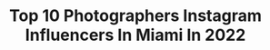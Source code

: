 ---
title: Top 10 Photographers Instagram Influencers In Miami In 2022
description: >-
  Find top photographers Instagram influencers in Miami in 2022. Most popular hashtags: #miami #photography #fashion #miamiphotographer.
platform: Instagram
hits: 339
text_top: Analyze the most popular Instagram influencers on inBeat.
text_bottom: Our database holds 339 Instagram influencers like this in Miami, United States for you to collaborate.
profiles:
  - username: "danieleguren"
    fullname: >-
      Daniel André Eguren
    bio: >-
      Film Director - Photographer Miami, FL 🚀
    location: "United States"
    followers: 27734
    engagement: 207
    commentsToLikes: 0.072337
    id: ck13bqjk5wp4o0i19oqup00np
    verified: false
    hashtags: ""
  - username: "sukeyselva"
    fullname: >-
      Sukey Selva
    bio: >-
      Photographer || Miami FL 📍
    location: "United States"
    followers: 24656
    engagement: 138
    commentsToLikes: 0.049813
    id: ck5hmw7jhmqin0i11t1dqnexa
    verified: false
    hashtags: "#oldiebutgoodie"
  - username: "cashmere_images"
    fullname: >-
      Etienne
    bio: >-
      🔶 Photographer 🇭🇹 (Miami/Broward) 🔶 @cashmere_mini 👶🏾🤱🏽 🔶 @cashmere_weddings 👰🏾🤵🏾
    location: "United States"
    followers: 9242
    engagement: 366
    commentsToLikes: 0.049927
    id: ck0w6bwfa7uhd0i1930b4jmdp
    verified: false
    hashtags: "#haitianflagday, #haitian, #miamiphotographers, #miamiphotoshoot"
  - username: "sflatam"
    fullname: >-
      Street Fashion Latam™
    bio: >-
      🇵🇷🇵🇦🇺🇸photographer MIAMI📍 Exclusive shoots image consulting 𝑦𝑜𝑢 𝑑𝑜𝑛'𝑡 𝘩𝑎𝑣𝑒 𝑡𝑜 𝑏𝑒 𝑓𝑎𝑚𝑜𝑢𝑠 𝑡𝑜 𝑏𝑒
    location: "United States"
    followers: 11436
    engagement: 166
    commentsToLikes: 0.006794
    id: ck5zwgiwd63800i14qf7f4n4z
    verified: false
    hashtags: "#colors, #sflatam, #art, #videoshoot"
  - username: "kvmeraron"
    fullname: >-
      3L
    bio: >-
      FL - NYC Published Photographer + Published Model
    location: "United States"
    followers: 10789
    engagement: 598
    commentsToLikes: 0.131162
    id: ck5q9qox7chyz0i11aejb6ptb
    verified: false
    hashtags: "#backtominimal, #photooftheday, #hypefeet, #yeezy"
  - username: "tasulaaa"
    fullname: >-
      ⠀⠀⠀⠀⠀  Photographer | Фотограф
    bio: >-
      magic mamaliga +1 (407) 376-7035 (text only)
    location: "United States"
    followers: 21420
    engagement: 211
    commentsToLikes: 0.016375
    id: ckaor6fc7lx6g0i78jcdmfyi5
    verified: false
    hashtags: "#miami, #stregis, #balharbour, #miamistyle"
  - username: "patrickcox"
    fullname: >-
      Cox Photography
    bio: >-
      Cox Photography llc. 640 South Main St. Greenville, SC info@coxphotography.net
    location: "United States"
    followers: 52940
    engagement: 293
    commentsToLikes: 0.051618
    id: ck5cjdbieuhq40i11ft1w1bbj
    verified: false
    hashtags: "#bw, #fashion, #leicamonochrom, #modelingagency"
  - username: "danielleerodas"
    fullname: >-
      D a n i e l l e  R o d a s™️
    bio: >-
      💃🏻 Professional Dancer | Voice-Over | Photographer 📧 danielle.rodas@gmail.com 📍Miami, FL #Latina ✈️ @thetrvlduo / 📷 @danisvisualzz / 🎨 @danisdesignzz
    location: "United States"
    followers: 27771
    engagement: 214
    commentsToLikes: 0.100044
    id: ck15thvubi5of0i193gwgkwwk
    verified: false
    hashtags: "#fl, #votelikeamadre, #travel, #cervezapatagonia"
  - username: "bo__themodel"
    fullname: >-
      BotheDon👠
    bio: >-
      Published Model • actress• youth advocate • public speaker ✨ For bookings email : fairyglammotherbo@gmail.com DMV ATL LA NY
    location: "United States"
    followers: 2886
    engagement: 1019
    commentsToLikes: 0.051904
    id: ck6tjqlp738af0j716chfdwls
    verified: false
    hashtags: "#signme, #model, #newyork, #updos"
  - username: "noorin_shereef_fz"
    fullname: >-
      💝noorin shereef & familys 💝
    bio: >-
      🇳 🇴🇴🇷🇮 🇳_$ H🇪R 🇪🇫_🇫🇿 . ⓕⓐⓝⓞⓕⓝⓞⓞⓡⓘⓝⓢⓗⓔⓡⓔⓔⓕ . @noorin_shereef_ . @noorin_shereef_a_k_f_w_a . кєєρ fσℓℓσω & ѕυρσят . TN
    location: "United States"
    followers: 21387
    engagement: 616
    commentsToLikes: 0.011193
    id: ckapb0iwmy66x0i78djqhecw4
    verified: false
    hashtags: "#noorin, #uae, #photogrid, #photojournalism"
---
